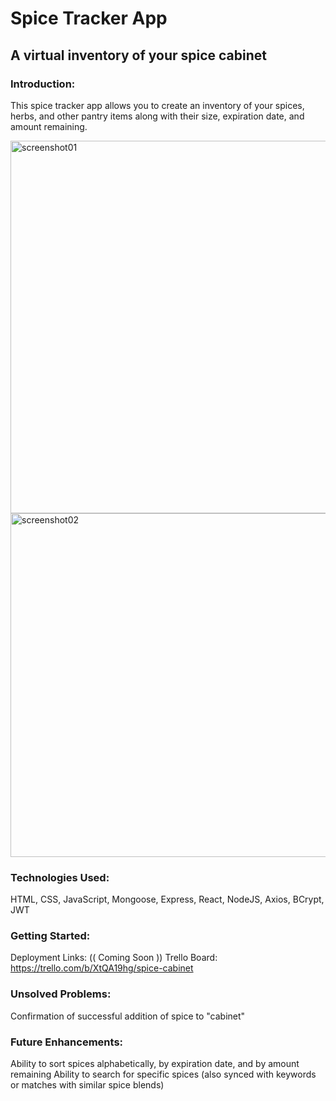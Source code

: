 # Spice Tracker App

## A virtual inventory of your spice cabinet

### Introduction:
This spice tracker app allows you to create an inventory of your spices, herbs, and other pantry items along with their size, expiration date, and amount remaining.

<img width="596" alt="screenshot01" src="https://user-images.githubusercontent.com/105573843/198700511-b314b741-c15c-47e7-a299-3b00ba8e448e.png">

<img width="550" alt="screenshot02" src="https://user-images.githubusercontent.com/105573843/198700527-e253fff1-e194-4ff5-9121-998b0c15612e.png">

### Technologies Used:
HTML, CSS, JavaScript, Mongoose, Express, React, NodeJS, Axios, BCrypt, JWT

### Getting Started:
Deployment Links: (( Coming Soon ))
Trello Board: https://trello.com/b/XtQA19hg/spice-cabinet

### Unsolved Problems:
Confirmation of successful addition of spice to "cabinet"

### Future Enhancements:
Ability to sort spices alphabetically, by expiration date, and by amount remaining
Ability to search for specific spices (also synced with keywords or matches with similar spice blends)
